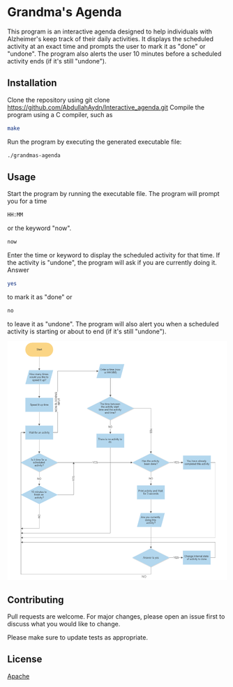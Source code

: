 # Grandma's Agenda

This program is an interactive agenda designed to help individuals with Alzheimer's keep track of their daily activities. It displays the scheduled activity at an exact time and prompts the user to mark it as "done" or "undone". The program also alerts the user 10 minutes before a scheduled activity ends (if it's still "undone").

## Installation

Clone the repository using git clone https://github.com/AbdullahAydn/Interactive_agenda.git
Compile the program using a C compiler, such as 
```bash
make
```
Run the program by executing the generated executable file:

```bash
./grandmas-agenda
```

## Usage

Start the program by running the executable file.
The program will prompt you for a time
```bash
HH:MM
```
or the keyword "now".
```bash
now
```
Enter the time or keyword to display the scheduled activity for that time.
If the activity is "undone", the program will ask if you are currently doing it. Answer
```bash
yes
``` 
to mark it as "done" or 
```bash
no
``` 
to leave it as "undone".
The program will also alert you when a scheduled activity is starting or about to end (if it's still "undone").

![Flowchart](Flowchart.PNG)


## Contributing

Pull requests are welcome. For major changes, please open an issue first
to discuss what you would like to change.

Please make sure to update tests as appropriate.

## License

[Apache](http://www.apache.org/licenses/)
